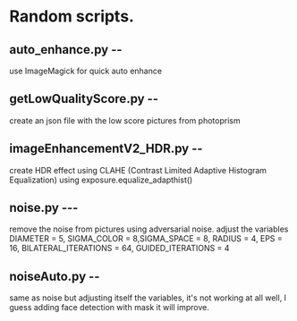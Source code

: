 # Random scripts.

## auto_enhance.py -- 
use ImageMagick for quick auto enhance
## getLowQualityScore.py --
create an json file with the low score pictures from photoprism
## imageEnhancementV2_HDR.py -- 
create HDR effect using CLAHE (Contrast Limited Adaptive Histogram Equalization) using exposure.equalize_adapthist()
## noise.py ---
remove the noise from pictures using adversarial noise. adjust the variables DIAMETER = 5, SIGMA_COLOR = 8,SIGMA_SPACE = 8, RADIUS = 4, EPS = 16, BILATERAL_ITERATIONS = 64, GUIDED_ITERATIONS = 4
## noiseAuto.py -- 
same as noise but adjusting itself the variables, it's not working at all well, I guess adding face detection with mask it will improve.

